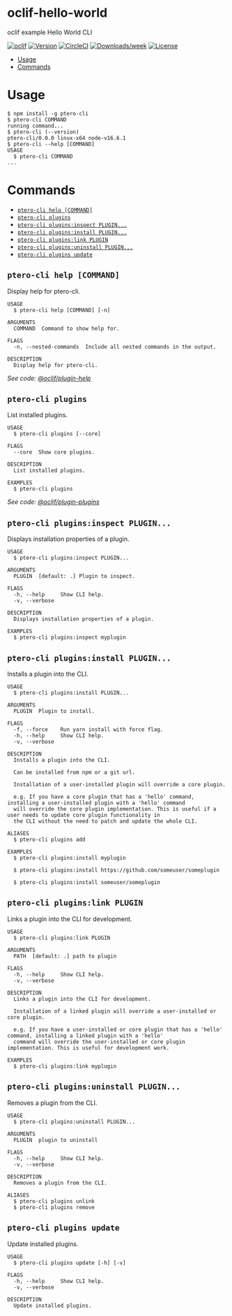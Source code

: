 oclif-hello-world
=================

oclif example Hello World CLI

[![oclif](https://img.shields.io/badge/cli-oclif-brightgreen.svg)](https://oclif.io)
[![Version](https://img.shields.io/npm/v/oclif-hello-world.svg)](https://npmjs.org/package/oclif-hello-world)
[![CircleCI](https://circleci.com/gh/oclif/hello-world/tree/main.svg?style=shield)](https://circleci.com/gh/oclif/hello-world/tree/main)
[![Downloads/week](https://img.shields.io/npm/dw/oclif-hello-world.svg)](https://npmjs.org/package/oclif-hello-world)
[![License](https://img.shields.io/npm/l/oclif-hello-world.svg)](https://github.com/oclif/hello-world/blob/main/package.json)

<!-- toc -->
* [Usage](#usage)
* [Commands](#commands)
<!-- tocstop -->
# Usage
<!-- usage -->
```sh-session
$ npm install -g ptero-cli
$ ptero-cli COMMAND
running command...
$ ptero-cli (--version)
ptero-cli/0.0.0 linux-x64 node-v16.6.1
$ ptero-cli --help [COMMAND]
USAGE
  $ ptero-cli COMMAND
...
```
<!-- usagestop -->
# Commands
<!-- commands -->
* [`ptero-cli help [COMMAND]`](#ptero-cli-help-command)
* [`ptero-cli plugins`](#ptero-cli-plugins)
* [`ptero-cli plugins:inspect PLUGIN...`](#ptero-cli-pluginsinspect-plugin)
* [`ptero-cli plugins:install PLUGIN...`](#ptero-cli-pluginsinstall-plugin)
* [`ptero-cli plugins:link PLUGIN`](#ptero-cli-pluginslink-plugin)
* [`ptero-cli plugins:uninstall PLUGIN...`](#ptero-cli-pluginsuninstall-plugin)
* [`ptero-cli plugins update`](#ptero-cli-plugins-update)

## `ptero-cli help [COMMAND]`

Display help for ptero-cli.

```
USAGE
  $ ptero-cli help [COMMAND] [-n]

ARGUMENTS
  COMMAND  Command to show help for.

FLAGS
  -n, --nested-commands  Include all nested commands in the output.

DESCRIPTION
  Display help for ptero-cli.
```

_See code: [@oclif/plugin-help](https://github.com/oclif/plugin-help/blob/v5.1.11/src/commands/help.ts)_

## `ptero-cli plugins`

List installed plugins.

```
USAGE
  $ ptero-cli plugins [--core]

FLAGS
  --core  Show core plugins.

DESCRIPTION
  List installed plugins.

EXAMPLES
  $ ptero-cli plugins
```

_See code: [@oclif/plugin-plugins](https://github.com/oclif/plugin-plugins/blob/v2.1.0/src/commands/plugins/index.ts)_

## `ptero-cli plugins:inspect PLUGIN...`

Displays installation properties of a plugin.

```
USAGE
  $ ptero-cli plugins:inspect PLUGIN...

ARGUMENTS
  PLUGIN  [default: .] Plugin to inspect.

FLAGS
  -h, --help     Show CLI help.
  -v, --verbose

DESCRIPTION
  Displays installation properties of a plugin.

EXAMPLES
  $ ptero-cli plugins:inspect myplugin
```

## `ptero-cli plugins:install PLUGIN...`

Installs a plugin into the CLI.

```
USAGE
  $ ptero-cli plugins:install PLUGIN...

ARGUMENTS
  PLUGIN  Plugin to install.

FLAGS
  -f, --force    Run yarn install with force flag.
  -h, --help     Show CLI help.
  -v, --verbose

DESCRIPTION
  Installs a plugin into the CLI.

  Can be installed from npm or a git url.

  Installation of a user-installed plugin will override a core plugin.

  e.g. If you have a core plugin that has a 'hello' command, installing a user-installed plugin with a 'hello' command
  will override the core plugin implementation. This is useful if a user needs to update core plugin functionality in
  the CLI without the need to patch and update the whole CLI.

ALIASES
  $ ptero-cli plugins add

EXAMPLES
  $ ptero-cli plugins:install myplugin 

  $ ptero-cli plugins:install https://github.com/someuser/someplugin

  $ ptero-cli plugins:install someuser/someplugin
```

## `ptero-cli plugins:link PLUGIN`

Links a plugin into the CLI for development.

```
USAGE
  $ ptero-cli plugins:link PLUGIN

ARGUMENTS
  PATH  [default: .] path to plugin

FLAGS
  -h, --help     Show CLI help.
  -v, --verbose

DESCRIPTION
  Links a plugin into the CLI for development.

  Installation of a linked plugin will override a user-installed or core plugin.

  e.g. If you have a user-installed or core plugin that has a 'hello' command, installing a linked plugin with a 'hello'
  command will override the user-installed or core plugin implementation. This is useful for development work.

EXAMPLES
  $ ptero-cli plugins:link myplugin
```

## `ptero-cli plugins:uninstall PLUGIN...`

Removes a plugin from the CLI.

```
USAGE
  $ ptero-cli plugins:uninstall PLUGIN...

ARGUMENTS
  PLUGIN  plugin to uninstall

FLAGS
  -h, --help     Show CLI help.
  -v, --verbose

DESCRIPTION
  Removes a plugin from the CLI.

ALIASES
  $ ptero-cli plugins unlink
  $ ptero-cli plugins remove
```

## `ptero-cli plugins update`

Update installed plugins.

```
USAGE
  $ ptero-cli plugins update [-h] [-v]

FLAGS
  -h, --help     Show CLI help.
  -v, --verbose

DESCRIPTION
  Update installed plugins.
```
<!-- commandsstop -->
